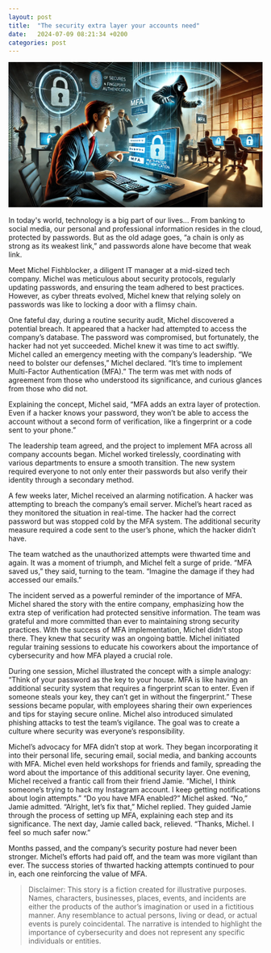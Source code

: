 ```yaml
---
layout: post
title:  "The security extra layer your accounts need"
date:   2024-07-09 08:21:34 +0200
categories: post
---
```


![Illustrated by our virtual artist, MFA stands as a robust defense mechanism.](/assets/alexis-mfa-sectips.webp)

In today's world, technology is a big part of our lives... From banking to social media, our personal and professional information resides in the cloud, protected by passwords. But as the old adage goes, “a chain is only as strong as its weakest link,” and passwords alone have become that weak link.

Meet Michel Fishblocker, a diligent IT manager at a mid-sized tech company. Michel was meticulous about security protocols, regularly updating passwords, and ensuring the team adhered to best practices. However, as cyber threats evolved, Michel knew that relying solely on passwords was like to locking a door with a flimsy chain.

One fateful day, during a routine security audit, Michel discovered a potential breach. It appeared that a hacker had attempted to access the company’s database. The password was compromised, but fortunately, the hacker had not yet succeeded. Michel knew it was time to act swiftly.
Michel called an emergency meeting with the company’s leadership. “We need to bolster our defenses,” Michel declared. “It’s time to implement Multi-Factor Authentication (MFA).” The term was met with nods of agreement from those who understood its significance, and curious glances from those who did not.

Explaining the concept, Michel said, “MFA adds an extra layer of protection. Even if a hacker knows your password, they won’t be able to access the account without a second form of verification, like a fingerprint or a code sent to your phone.”

The leadership team agreed, and the project to implement MFA across all company accounts began. Michel worked tirelessly, coordinating with various departments to ensure a smooth transition. The new system required everyone to not only enter their passwords but also verify their identity through a secondary method.

A few weeks later, Michel received an alarming notification. A hacker was attempting to breach the company’s email server. Michel’s heart raced as they monitored the situation in real-time. The hacker had the correct password but was stopped cold by the MFA system. The additional security measure required a code sent to the user’s phone, which the hacker didn’t have.

The team watched as the unauthorized attempts were thwarted time and again. It was a moment of triumph, and Michel felt a surge of pride. “MFA saved us,” they said, turning to the team. “Imagine the damage if they had accessed our emails.”

The incident served as a powerful reminder of the importance of MFA. Michel shared the story with the entire company, emphasizing how the extra step of verification had protected sensitive information. The team was grateful and more committed than ever to maintaining strong security practices.
With the success of MFA implementation, Michel didn’t stop there. They knew that security was an ongoing battle. Michel initiated regular training sessions to educate his coworkers about the importance of cybersecurity and how MFA played a crucial role.

During one session, Michel illustrated the concept with a simple analogy: “Think of your password as the key to your house. MFA is like having an additional security system that requires a fingerprint scan to enter. Even if someone steals your key, they can’t get in without the fingerprint.”
These sessions became popular, with employees sharing their own experiences and tips for staying secure online. Michel also introduced simulated phishing attacks to test the team’s vigilance. The goal was to create a culture where security was everyone’s responsibility.

Michel’s advocacy for MFA didn’t stop at work. They began incorporating it into their personal life, securing email, social media, and banking accounts with MFA. Michel even held workshops for friends and family, spreading the word about the importance of this additional security layer.
One evening, Michel received a frantic call from their friend Jamie. “Michel, I think someone’s trying to hack my Instagram account. I keep getting notifications about login attempts.”
“Do you have MFA enabled?” Michel asked.
“No,” Jamie admitted.
“Alright, let’s fix that,” Michel replied. They guided Jamie through the process of setting up MFA, explaining each step and its significance. The next day, Jamie called back, relieved. “Thanks, Michel. I feel so much safer now.”

Months passed, and the company’s security posture had never been stronger. Michel’s efforts had paid off, and the team was more vigilant than ever. The success stories of thwarted hacking attempts continued to pour in, each one reinforcing the value of MFA.

> Disclaimer: This story is a fiction created for illustrative purposes. Names, characters, businesses, places, events, and incidents are either the products of the author’s imagination or used in a fictitious manner. Any resemblance to actual persons, living or dead, or actual events is purely coincidental. The narrative is intended to highlight the importance of cybersecurity and does not represent any specific individuals or entities.